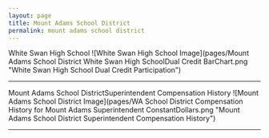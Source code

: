 ```yaml
---
layout: page
title: Mount Adams School District
permalink: mount adams school district
---
```



White Swan High School
![White Swan High School Image](pages/Mount Adams School District White Swan High SchoolDual Credit BarChart.png "White Swan High School Dual Credit Participation")

___

Mount Adams School DistrictSuperintendent Compensation History
![Mount Adams School District Image](pages/WA School District Compensation History for Mount Adams Superintendent ConstantDollars.png "Mount Adams School District Superintendent Compensation History")

___

